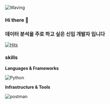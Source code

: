 ![Waving](https://capsule-render.vercel.app/api?type=waving&height=200&text=Good%20Day%20To%20Code!&fontAlign=40&fontAlignY=40&color=gradient)

### Hi there 👋
### 데이터 분석을 주로 하고 싶은 신입 개발자 입니다 

[![Hits](https://hits.seeyoufarm.com/api/count/incr/badge.svg?url=https%3A%2F%2Fgithub.com%2Fhigddas&count_bg=%23A023D0&title_bg=%23555555&icon=&icon_color=%23B69191&title=hits&edge_flat=false)](https://hits.seeyoufarm.com)


### skills

**Languages & Frameworks**

![Python](https://img.shields.io/badge/Python-3776AB.svg?&style=for-the-badge&logo=python&logoColor=white)

**Infrastructure & Tools**

![postman](https://img.shields.io/badge/postman-FF6C37.svg?&style=for-the-badge&logo=postman&logoColor=white)


<!--
**higddas/higddas** is a ✨ _special_ ✨ repository because its `README.md` (this file) appears on your GitHub profile.

Here are some ideas to get you started:

- 🔭 I’m currently working on ...
- 🌱 I’m currently learning ...
- 👯 I’m looking to collaborate on ...
- 🤔 I’m looking for help with ...
- 💬 Ask me about ...
- 📫 How to reach me: ...
- 😄 Pronouns: ...
- ⚡ Fun fact: ...
-->
